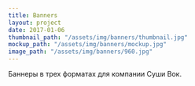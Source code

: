 ```yaml
---
title: Banners
layout: project
date: 2017-01-06
thumbnail_path: "/assets/img/banners/thumbnail.jpg"
mockup_path: "/assets/img/banners/mockup.jpg"
image_path: "/assets/img/banners/960.jpg"
---
```


Баннеры в трех форматах для компании Суши Вок.
